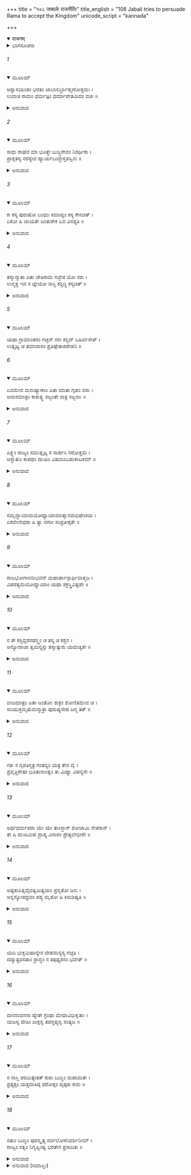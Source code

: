 +++
title = "१०८ जाबालेः राजनीतिः"
title_english = "108 Jabali tries to persuade Rama to accept the Kingdom"
unicode_script = "kannada"

+++
<details open><summary>वाचनम्</summary>

<div class="audioEmbed"  caption="श्रीराम-हरिसीताराममूर्ति-घनपाठिभ्यां वचनम्" src="https://archive.org/download/Ramayana-recitation-Sriram-harisItArAmamUrti-Ghanapaati-v2/Kanda_2/Kanda_2_AYK-108-Jabalehe_Rajaneethihi.mp3"></div>
</details>



<details><summary>ಭಾಗಸೂಚನಾ</summary>

ಜಾಬಾಲಿಯು ನಾಸ್ತಿಕರ ಮತವನ್ನು ಅವಲಂಬಿಸಿ ಶ್ರೀರಾಮನಿಗೆ ಸಮಜಾಯಿಸಿದುದು
</details>

###### 1


<details open><summary>ಮೂಲಮ್</summary>

ಆಶ್ವಾಸಯಂತಂ ಭರತಂ ಜಾಬಾಲಿರ್ಬ್ರಾಹ್ಮಣೋತ್ತಮಃ ।  
ಉವಾಚ ರಾಮಂ ಧರ್ಮಜ್ಞಂ ಧರ್ಮಾಪೇತಮಿದಂ ವಚಃ ॥
</details>

<details><summary>ಅನುವಾದ</summary>

ಧರ್ಮಜ್ಞ ಶ್ರೀರಾಮಚಂದ್ರನು ಭರತನನ್ನು ಹೀಗೆ ಸಮಜಾಯಿಸುತ್ತಿರುವಾಗಲೇ ಬ್ರಾಹ್ಮಣ ಶಿರೋಮಣಿ ಜಾಬಾಲಿಯು ರಾಮನಲ್ಲಿ ಹೀಗೆ ಧರ್ಮವಿರುದ್ಧವಾದ ಮಾತನ್ನು ಹೇಳಿದರು .॥1॥
</details>

###### 2


<details open><summary>ಮೂಲಮ್</summary>

ಸಾಧು ರಾಘವ ಮಾ ಭೂತ್ತೇ ಬುದ್ಧಿರೇವಂ ನಿರರ್ಥಿಕಾ ।  
ಪ್ರಾಕೃತಸ್ಯ ನರಸ್ಯೇವ ಹ್ಯಾರ್ಯಬುದ್ಧೇಸ್ತಪಸ್ವಿನಃ ॥
</details>

<details><summary>ಅನುವಾದ</summary>

ರಘುನಂದನ! ನೀನು ಹೇಳಿದುದು ಸರಿಯೇ, ಆದರೂ ನೀನು ಶ್ರೇಷ್ಠ ಬುದ್ಧಿವಂತ ಮತ್ತು ತಪಸ್ವಿಯಾಗಿರುವೆ; ಆದ್ದರಿಂದ ನೀನು ಸಾಧಾರಣ ಮನುಷ್ಯನಂತೆ ಇಂತಹ ನಿರರ್ಥಕ ವಿಚಾರ ಮನಸ್ಸಿಗೆ ತರಬಾರದು.॥2॥
</details>

###### 3


<details open><summary>ಮೂಲಮ್</summary>

ಕಃ ಕಸ್ಯ ಪುರುಷೋ ಬಂಧುಃ ಕಿಮಾಪ್ಯಂ ಕಸ್ಯ ಕೇನಚಿತ್ ।  
ಏಕೋ ಹಿ ಜಾಯತೇ ಜಂತುರೇಕ ಏವ ವಿನಶ್ಯತಿ ॥
</details>

<details><summary>ಅನುವಾದ</summary>

ಜಗತ್ತಿನಲ್ಲಿ ಯಾರು ಯಾರ ಬಂಧು ಆಗಿದ್ದಾನೆ, ಯಾರಿಂದ ಯಾರಿಗೆ ಏನು ಪಡೆಯುವುದಿದೆ? ಜೀವಿಯು ಒಬ್ಬನೇ ಹುಟ್ಟಿ ಒಬ್ಬನೇ ಸತ್ತುಹೋಗುವನು.॥3॥
</details>

###### 4


<details open><summary>ಮೂಲಮ್</summary>

ತಸ್ಮಾನ್ಮಾತಾ ಪಿತಾ ಚೇತಿರಾಮ ಸಜ್ಜೇತ ಯೋ ನರಃ ।  
ಉನ್ಮತ್ತ ಇವ ಸ ಜ್ಞೇಯೋ ನಾಸ್ತಿ ಕಶ್ಚಿದ್ಧಿ ಕಸ್ಯಚಿತ್ ॥
</details>

<details><summary>ಅನುವಾದ</summary>

ಆದ್ದರಿಂದ ಶ್ರೀರಾಮಾ! ಇವನು ತಂದೆ, ಇವಳು ತಾಯಿ, ಮುಂತಾಗಿ ಇಂತಹವರಲ್ಲಿ ಆಸಕ್ತನಾಗುವವನು ಹುಚ್ಚನೇ ಸರಿ. ಏಕೆಂದರೆ ಇಲ್ಲಿ ಯಾರೂ ಯಾರವನೂ ಅಲ್ಲ.॥4॥
</details>

###### 5


<details open><summary>ಮೂಲಮ್</summary>

ಯಥಾ ಗ್ರಾಮಾಂತರಂ ಗಚ್ಛನ್ ನರಃ ಕಶ್ಚಿದ್ ಬಹಿರ್ವಸೇತ್ ।  
ಉತ್ಸೃಜ್ಯ ಚ ತಮಾವಾಸಂ ಪ್ರತಿಷ್ಠೇತಾಪರೇಹನಿ ॥
</details>

###### 6


<details open><summary>ಮೂಲಮ್</summary>

ಏವಮೇವ ಮನುಷ್ಯಾಣಾಂ ಪಿತಾ ಮಾತಾ ಗೃಹಂ ವಸು ।  
ಆವಾಸಮಾತ್ರಂ ಕಾಕುತ್ಸ್ಥ ಸಜ್ಜಂತೇ ನಾತ್ರ ಸಜ್ಜನಾಃ ॥
</details>

<details><summary>ಅನುವಾದ</summary>

ಯಾವನಾದರೂ ಬೇರೆ ಊರಿಗೆ ಹೋಗುವಾಗ ಯಾವುದೋ ಧರ್ಮಶಾಲೆಯಲ್ಲಿ ಒಂದು ರಾತ್ರಿ ತಂಗಿದ್ದು, ಮರುದಿನ ಅದನ್ನು ಬಿಟ್ಟು ಮುಂದಕ್ಕೆ ಹೋಗುವಂತೆಯೇ ತಂದೆ, ತಾಯಿ, ಮನೆ, ಸಂಪತ್ತು-ಇವು ಮನುಷ್ಯರ ಆವಾಸ ಮಾತ್ರವಾಗಿವೆ. ಕಾಕುತ್ಸ್ಥನೇ! ಇವುಗಳಲ್ಲಿ ಸಜ್ಜನರು ಆಸಕ್ತರಾಗುವುದಿಲ್ಲ.॥5-6॥
</details>

###### 7


<details open><summary>ಮೂಲಮ್</summary>

ಪಿತ್ರ್ಯಂ ರಾಜ್ಯಂ ಸಮುತ್ಸೃಜ್ಯ ಸ ನಾರ್ಹಸಿ ನರೋತ್ತಮ ।  
ಆಸ್ಥಾತುಂ ಕಾಪಥಂ ದುಃಖಂ ವಿಷಮಂಬಹುಕಂಟಕಮ್ ॥
</details>

<details><summary>ಅನುವಾದ</summary>

ಆದ್ದರಿಂದ ನರಶ್ರೇಷ್ಠನೇ! ನೀನು ತಂದೆಯ ರಾಜ್ಯವನ್ನು ಬಿಟ್ಟು ಈ ದುಃಖಮಯ ಹಳ್ಳ-ತಿಟ್ಟು, ಮುಳ್ಳುಗಳಿಂದ ಕೂಡಿದ ಕಾಡಿನ ಕೆಟ್ಟ ದಾರಿಯಲ್ಲಿ ನಡೆಯಬಾರದು.॥7॥
</details>

###### 8


<details open><summary>ಮೂಲಮ್</summary>

ಸಮೃದ್ಧಾಯಾಮಯೋಧ್ಯಾಯಾಮಾತ್ಮಾನಮಭಿಷೇಚಯ ।  
ಏಕವೇಣೀಧರಾ ಹಿ ತ್ವಾ ನಗರೀ ಸಂಪ್ರತೀಕ್ಷತೇ ॥
</details>

<details><summary>ಅನುವಾದ</summary>

ನೀನು ಸಮೃದ್ಧಿಶಾಲಿನೀ ಅಯೋಧ್ಯೆಯಲ್ಲಿ ರಾಜನಾಗಿ ಪಟ್ಟಾಭಿಷಿಕ್ತನಾಗು. ಆ ನಗರಿಯು ವಿರಹಿಣೀ ನಾರಿಯಂತೆ ಏಕವೇಣಿಧರೆಯಾಗಿ ನಿನ್ನನ್ನು ಪ್ರತೀಕ್ಷಿಸುತ್ತಿದೆ.॥8॥
</details>

###### 9


<details open><summary>ಮೂಲಮ್</summary>

ರಾಜಭೋಗಾನನುಭವನ್ ಮಹಾರ್ಹಾನ್ಪಾರ್ಥಿವಾತ್ಮಜ ।  
ವಿಹರತ್ವಮಯೋಧ್ಯಾಯಾಂ ಯಥಾ ಶಕ್ರಸ್ತ್ರಿವಿಷ್ಟಪೇ ॥
</details>

<details><summary>ಅನುವಾದ</summary>

ರಾಜಕುಮಾರ! ದೇವೇಂದ್ರನು ಸ್ವರ್ಗದಲ್ಲಿ ವಿಹರಿಸುವಂತೆಯೇ ನೀನು ಬಹುಮೂಲ್ಯ ರಾಜಭೋಗಗಳನ್ನು ಉಪಭೋಗಿಸುತ್ತಾ ಅಯೋಧ್ಯೆಯಲ್ಲಿ ವಿಹಾರಮಾಡು.॥9॥
</details>

###### 10


<details open><summary>ಮೂಲಮ್</summary>

ನ ತೇ ಕಶ್ಚಿದ್ದಶರಥಸ್ತ್ವಂ ಚ ತಸ್ಯ ಚ ಕಶ್ಚನ ।  
ಅನ್ಯೋರಾಜಾ ತ್ವಮನ್ಯಸ್ತು ತಸ್ಮಾತ್ಕುರು ಯದುಚ್ಯತೇ ॥
</details>

<details><summary>ಅನುವಾದ</summary>

ದಶರಥರಾಜನು ನಿನಗೆ ಏನೂ ಆಗಿರಲಿಲ್ಲ ಹಾಗೂ ನೀನೂ ಅವನಿಗೆ ಏನೂ ಅಲ್ಲ. ರಾಜನು ಬೇರೆಯಾಗಿದ್ದನು, ನೀನೂ ಬೇರೆಯಾಗಿರುವೆ; ಆದ್ದರಿಂದ ನಾನು ಹೇಳುವಂತೆ ಮಾಡು.॥10॥
</details>

###### 11


<details open><summary>ಮೂಲಮ್</summary>

ಬೀಜಮಾತ್ರಂ ಪಿತಾ ಜಂತೋಃ ಶುಕ್ರಂ ಶೋಣಿತಮೇವ ಚ ।  
ಸಂಯುಕ್ತಮೃತುಮನ್ಮಾತ್ರಾ ಪುರುಷ್ಯಸೇಹ ಜನ್ಮ ತತ್ ॥
</details>

<details><summary>ಅನುವಾದ</summary>

ತಂದೆಯು ಜೀವಿಯ ಜನ್ಮದಲ್ಲಿ ನಿಮಿತ್ತ ಕಾರಣ ಮಾತ್ರನಾಗಿರುತ್ತಾನೆ. ವಾಸ್ತವವಾಗಿ ಋತುಮತಿ ತಾಯಿಯ ಮೂಲಕ ಗರ್ಭದಲ್ಲಿ ಧರಿಸಿದ ವೀರ್ಯ ಮತ್ತು ರಜದ ಪರಸ್ಪರ ಸಂಯೋಗವಾದಾಗ ಪುರುಷನು ಇಲ್ಲಿ ಹುಟ್ಟುವನು.॥11॥
</details>

###### 12


<details open><summary>ಮೂಲಮ್</summary>

ಗತಃ ಸ ನೃಪತಿಸ್ತತ್ರ ಗಂತವ್ಯಂ ಯತ್ರ ತೇನ ವೈ ।  
ಪ್ರವೃತ್ತಿರೇಷಾ ಭೂತಾನಾಂತ್ವಂ ತು ಮಿಥ್ಯಾ ವಿಹನ್ಯಸೇ ॥
</details>

<details><summary>ಅನುವಾದ</summary>

ರಾಜನು ಹೋಗಬೇಕಾದಲ್ಲಿಗೆ ಹೊರಟುಹೋದನು. ಇದು ಪ್ರಾಣಿಗಳಿಗೆ ಸ್ವಾಭಾವಿಕ ಸ್ಥಿತಿಯಾಗಿದೆ. ನೀನಾದರೋ ವ್ಯರ್ಥವಾಗಿ ಕಷ್ಟಪಡುತ್ತಿರುವೆ.॥12॥
</details>

###### 13


<details open><summary>ಮೂಲಮ್</summary>

ಅರ್ಥಧರ್ಮಪರಾ ಯೇ ಯೇ ತಾಂಸ್ತಾನ್ ಶೋಚಾಮಿ ನೇತರಾನ್ ।  
ತೇ ಹಿ ದುಃಖಮಿಹ ಪ್ರಾಪ್ಯ ವಿನಾಶಂ ಪ್ರೇತ್ಯಲೇಭೀರೇ ॥
</details>

<details><summary>ಅನುವಾದ</summary>

ಪ್ರಾಪ್ತವಾದ ಅರ್ಥ ವನ್ನು ಪರಿತ್ಯಾಗ ಮಾಡಿ ಧರ್ಮ ಪರಾಯಣರಾಗಿರುವರೋ, ಅವರಿಗಾಗಿ ನಾನು ಶೋಕಿಸುತ್ತೇನೆ, ಬೇರೆಯವರಿಗೆ ಶೋಕಿಸುವುದಿಲ್ಲ. ಅವರು ಈ ಜಗತ್ತಿನಲ್ಲಿ ಧರ್ಮದ ಹೆಸರಿನಲ್ಲಿ ಕೇವಲ ದುಃಖವನ್ನು ಅನುಭವಿಸಿ ಸತ್ತ ಬಳಿಕ ನಾಶವಾಗಿ ಹೋಗುತ್ತಾರೆ.॥13॥
</details>

###### 14


<details open><summary>ಮೂಲಮ್</summary>

ಅಷ್ಟಕಾಪಿತೃದೈವತ್ಯಮಿತ್ಯಯಂ ಪ್ರಸೃತೋ ಜನಃ ।  
ಅನ್ನಸ್ಯೋಪದ್ರವಂ ಪಶ್ಯ ಮೃತೋ ಹಿ ಕಿಮಶಿಷ್ಯತಿ ॥
</details>

<details><summary>ಅನುವಾದ</summary>

ಅಷ್ಟಕಾದಿ ಶ್ರಾದ್ಧಗಳಲ್ಲಿ ಅವುಗಳ ದೇವತೆಗಳು ಪಿತೃಗಳಾಗಿದ್ದಾರೆ-ಶ್ರಾದ್ಧದ ದಾನ ಪಿತೃಗಳಿಗೆ ಸಿಗುತ್ತದೆ; ಹೀಗೆ ಯೋಚಿಸಿಯೇ ಜನರು ಶ್ರಾದ್ಧದಲ್ಲಿ ಪ್ರವೃತ್ತರಾಗುತ್ತಾರೆ. ಆದರೆ ವಿಚಾರ ಮಾಡಿ ನೋಡಿದರೆ ಇದರಲ್ಲಿ ಅನ್ನದ ನಾಶವಾಗುತ್ತದೆ. ಸತ್ತಿರುವ ಮನುಷ್ಯನು ಏನು ತಾನೇ ತಿನ್ನುವನು.॥14॥
</details>

###### 15


<details open><summary>ಮೂಲಮ್</summary>

ಯದಿ ಭುಕ್ತಮಿಹಾನ್ಯೇನ ದೇಹಮನ್ಯಸ್ಯ ಗಚ್ಛತಿ ।  
ದದ್ಯಾತ್ಪ್ರವಸತಾಂ ಶ್ರಾದ್ಧಂ ನ ತತ್ಪಥ್ಯಶನಂ ಭವೇತ್ ॥
</details>

<details><summary>ಅನುವಾದ</summary>

ಇಲ್ಲಿ ಒಬ್ಬನು ತಿಂದ ಅನ್ನವು ಇನ್ನೊಬ್ಬನ ಶರೀರಕ್ಕೆ ಹೋಗುವುದಾದರೆ ಪರದೇಶಕ್ಕೆ ಹೋಗುವವರಿಗೆ ಶ್ರಾದ್ಧವನ್ನೇ ಮಾಡಿಬಿಡಬೇಕು; ಅವರಿಗೆ ದಾರಿಗಾಗಿ ಭೋಜನ ಕೊಡುವುದು ಉಚಿತವಲ್ಲ.॥15॥
</details>

###### 16


<details open><summary>ಮೂಲಮ್</summary>

ದಾನಸಂವನನಾ ಹ್ಯೇತೇ ಗ್ರಂಥಾ ಮೇಧಾವಿಭಿಃಕೃತಾಃ ।  
ಯಜಸ್ವ ದೇಹೀ ದೀಕ್ಷಸ್ವ ತಪಸ್ತಪ್ಯಸ್ವ ಸಂತ್ಯಜ ॥
</details>

<details><summary>ಅನುವಾದ</summary>

ದೇವತೆಗಳಿಗಾಗಿ ಯಜ್ಞಮಾಡಿ, ಪೂಜೆ ಮಾಡಿ, ದಾನ ಕೊಡಿರಿ, ಯಜ್ಞ ದೀಕ್ಷಿತರಾಗಿರಿ, ತಪಸ್ಸು ಮಾಡಿರಿ ಹಾಗೂ ಮನೆ-ಮಠ ಬಿಟ್ಟು ಸಂನ್ಯಾಸಿಗಳಾಗಿ ಇತ್ಯಾದಿ ಮಾತನ್ನು ಹೇಳುವ ಗ್ರಂಥಗಳನ್ನು ಬುದ್ಧಿವಂತ ಮನುಷ್ಯರು ದಾನದ ಕಡೆಗೆ ಜನರನ್ನು ಪ್ರವೃತ್ತಗೊಳಿಸಲೆಂದೆ ಬರೆದಿರುವರು.॥16॥
</details>

###### 17


<details open><summary>ಮೂಲಮ್</summary>

ಸ ನಾಸ್ತಿ ಪರಮಿತ್ಯೇತತ್ ಕುರು ಬುದ್ಧಿಂ ಮಹಾಮತೇ ।  
ಪ್ರತ್ಯಕ್ಷಂ ಯತ್ತದಾತಿಷ್ಠ ಪರೋಕ್ಷಂ ಪೃಷ್ಠತಃ ಕುರು ॥
</details>

<details><summary>ಅನುವಾದ</summary>

ಆದ್ದರಿಂದ ಮಹಾಮತೇ! ಈ ಲೋಕವನ್ನು ಬಿಟ್ಟು ಬೇರೆ ಯಾವ ಲೋಕವೂ ಇಲ್ಲ ಎಂಬುದನ್ನು ನೀನು ನಿನ್ನ ಮನಸ್ಸಿನಲ್ಲಿ ನಿಶ್ಚಯಿಸಿಕೋ. (ಆದ್ದರಿಂದ ಅಲ್ಲಿ ಫಲ ಭೋಗಿಸಲಿಕ್ಕಾಗಿ ಧರ್ಮವೇ ಮೊದಲಾದವುಗಳ ಪಾಲನೆಯ ಆವಶ್ಯಕವಿಲ್ಲ) ಪ್ರತ್ಯಕ್ಷ ರಾಜ್ಯಲಾಭವನ್ನು ಆಶ್ರಯಿಸು, ಪರೋಕ್ಷ (ಪಾರಲೌಕಿಕ ಲಾಭ)ವನ್ನು ಹಿಂದಕ್ಕೆ ತಳ್ಳಿಬಿಡು.॥17॥
</details>

###### 18


<details open><summary>ಮೂಲಮ್</summary>

ಸತಾಂ ಬುದ್ಧಿಂ ಪುರಸ್ಕೃತ್ಯ ಸರ್ವಲೋಕನಿದರ್ಶಿನೀಮ್ ।  
ರಾಜ್ಯಂ ಸತ್ವಂ ನಿಗೃಹ್ಣೀಷ್ವ ಭರತೇನ ಪ್ರಸಾದಿತಃ ॥
</details>

<details><summary>ಅನುವಾದ</summary>

ಸತ್ಪುರುಷರ ಬುದ್ಧಿಯು ಜನರಿಗೆ ದಾರಿತೋರುವಂತಹುದಾದ ಕಾರಣ ಪ್ರಮಾಣಭೂತವಾಗಿದೆ. ಭರತನ ಆಗ್ರಹವನ್ನು ಮುಂದೆ ಮಾಡಿ ನೀನು ಅಯೋಧ್ಯೆಯ ರಾಜ್ಯವನ್ನು ಸ್ವೀಕರಿಸು.॥18॥
</details>

<details><summary>ಅನುವಾದ (ಸಮಾಪ್ತಿಃ)</summary>

ಶ್ರೀವಾಲ್ಮೀಕಿ ವಿರಚಿತ ಆರ್ಷರಾಮಾಯಣ ಆದಿಕಾವ್ಯದ ಅಯೋಧ್ಯಾಕಾಂಡದಲ್ಲಿ ಒಂದು ನೂರ ಎಂಟನೆಯ ಸರ್ಗ ಪೂರ್ಣವಾಯಿತು ॥108॥
</details>
